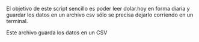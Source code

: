 El objetivo de este script sencillo es poder leer dolar.hoy
en forma diaria y guardar los datos en un archivo csv
sólo se precisa dejarlo corriendo en un terminal.

Este archivo guarda los datos en un CSV